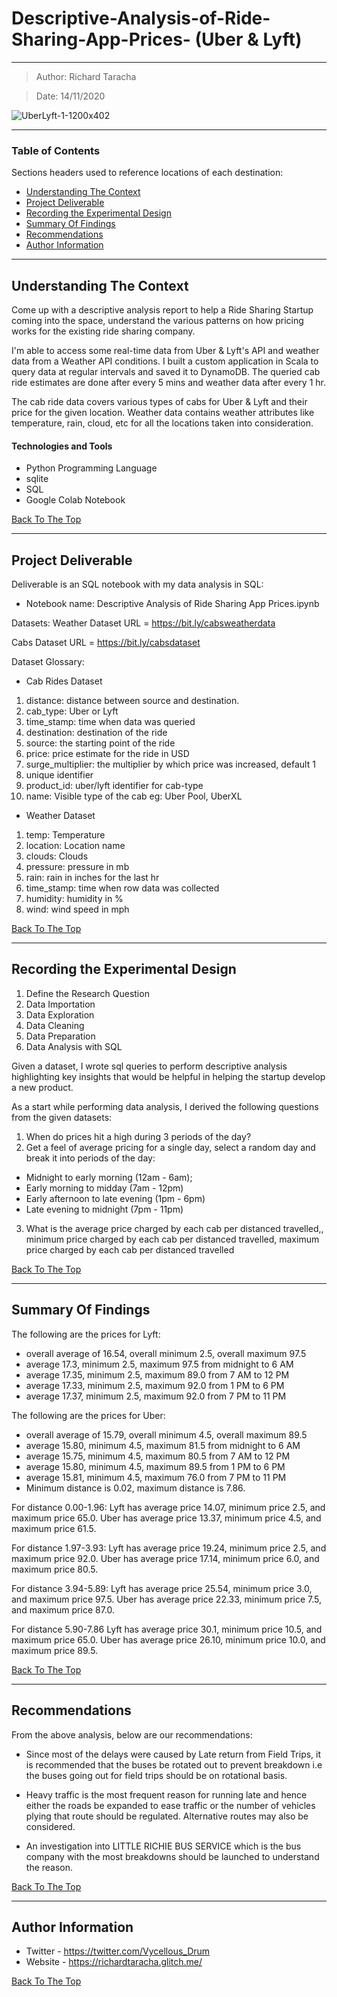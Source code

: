 # Descriptive-Analysis-of-Ride-Sharing-App-Prices- (Uber & Lyft)
---

> Author: Richard Taracha

> Date: 14/11/2020

![UberLyft-1-1200x402](https://user-images.githubusercontent.com/67068918/99152615-e5b86300-26b3-11eb-80ff-a8128f721080.png)

---

### Table of Contents
Sections headers used to reference locations of each destination:

- [Understanding The Context](#understanding-the-context)
- [Project Deliverable](#project-deliverable)
- [Recording the Experimental Design](#recording-the-experimental-design)
- [Summary Of Findings](#summary-of-findings)
- [Recommendations](#recommendations)
- [Author Information](#author-information)

---

## Understanding The Context

Come up with a descriptive analysis report to help a Ride Sharing Startup coming into the space, understand the various patterns on how pricing works for the existing ride sharing company. 

I'm able to access some real-time data from Uber & Lyft's API and weather data from a Weather API conditions. I built a custom application in Scala to query data at regular intervals and saved it to DynamoDB. The queried cab ride estimates are done after every 5 mins and weather data after every 1 hr. 

The cab ride data covers various types of cabs for Uber & Lyft and their price for the given location. Weather data contains weather attributes like temperature, rain, cloud, etc for all the locations taken into consideration.

#### Technologies and Tools

- Python Programming Language
- sqlite
- SQL
- Google Colab Notebook

[Back To The Top](#New-York-City-Bus-Breakdowns---Data-Wrangling-with-Python)

---

## Project Deliverable
Deliverable is an SQL notebook with my data analysis in SQL:

* Notebook name: Descriptive Analysis of Ride Sharing App Prices.ipynb

Datasets:
Weather Dataset URL = https://bit.ly/cabsweatherdata

Cabs Dataset URL = https://bit.ly/cabsdataset

Dataset Glossary:
* Cab Rides Dataset
1. distance: distance between source and destination. 
2. cab_type: Uber or Lyft
3. time_stamp: time when data was queried
4. destination: destination of the ride
5. source: the starting point of the ride
6. price: price estimate for the ride in USD
7. surge_multiplier: the multiplier by which price was increased, default 1
8. unique identifier
9. product_id: uber/lyft identifier for cab-type
10. name: Visible type of the cab eg: Uber Pool, UberXL

* Weather Dataset
1. temp: Temperature 
2. location: Location name
3. clouds: Clouds
4. pressure: pressure in mb
5. rain: rain in inches for the last hr
6. time_stamp: time when row data was collected
7. humidity: humidity in %
8. wind: wind speed in mph

[Back To The Top](#New-York-City-Bus-Breakdowns---Data-Wrangling-with-Python)

---

## Recording the Experimental Design
1. Define the Research Question
2. Data Importation
3. Data Exploration
4. Data Cleaning
5. Data Preparation
6. Data Analysis with SQL

Given a dataset, I wrote sql queries to perform descriptive analysis highlighting key insights that would be helpful in helping the startup develop a new product.  

As a start while performing data analysis, I derived the following questions from the given datasets: 
1. When do prices hit a high during 3 periods of the day?
2. Get a feel of average pricing for a single day, select a random day and break it into periods of the day: 
* Midnight to early morning (12am - 6am); 
* Early morning to midday (7am - 12pm)
* Early afternoon to late evening (1pm - 6pm)
* Late evening to midnight (7pm - 11pm)
3. What is the average price charged by each cab per distanced travelled,, minimum price charged by each cab per distanced travelled, maximum price charged by each cab per distanced travelled


[Back To The Top](#New-York-City-Bus-Breakdowns---Data-Wrangling-with-Python)

---

## Summary Of Findings

The following are the prices for Lyft:

- overall average of 16.54, overall minimum 2.5, overall maximum 97.5
- average 17.3, minimum 2.5, maximum 97.5 from midnight to 6 AM
- average 17.35, minimum 2.5, maximum 89.0 from 7 AM to 12 PM
- average 17.33, minimum 2.5, maximum 92.0 from 1 PM to 6 PM
- average 17.37, minimum 2.5, maximum 92.0 from 7 PM to 11 PM

The following are the prices for Uber:

- overall average of 15.79, overall minimum 4.5, overall maximum 89.5
- average 15.80, minimum 4.5, maximum 81.5 from midnight to 6 AM
- average 15.75, minimum 4.5, maximum 80.5 from 7 AM to 12 PM
- average 15.80, minimum 4.5, maximum 89.5 from 1 PM to 6 PM
- average 15.81, minimum 4.5, maximum 76.0 from 7 PM to 11 PM
- Minimum distance is 0.02, maximum distance is 7.86.

For distance 0.00-1.96: Lyft has average price 14.07, minimum price 2.5, and maximum price 65.0. Uber has average price 13.37, minimum price 4.5, and maximum price 61.5.

For distance 1.97-3.93: Lyft has average price 19.24, minimum price 2.5, and maximum price 92.0. Uber has average price 17.14, minimum price 6.0, and maximum price 80.5.

For distance 3.94-5.89: Lyft has average price 25.54, minimum price 3.0, and maximum price 97.5. Uber has average price 22.33, minimum price 7.5, and maximum price 87.0.

For distance 5.90-7.86 Lyft has average price 30.1, minimum price 10.5, and maximum price 65.0. Uber has average price 26.10, minimum price 10.0, and maximum price 89.5.

[Back To The Top](#New-York-City-Bus-Breakdowns---Data-Wrangling-with-Python)

---

## Recommendations

From the above analysis, below are our recommendations:

* Since most of the delays were caused by Late return from Field Trips, it is recommended that the buses be rotated out to prevent breakdown i.e the buses going out for field trips should be on rotational basis.

* Heavy traffic is the most frequent reason for running late and hence either the roads be expanded to ease traffic or the number of vehicles plying that route should be regulated. Alternative routes may also be considered.

* An investigation into LITTLE RICHIE BUS SERVICE which is the bus company with the most breakdowns should be launched to understand the reason.

[Back To The Top](#New-York-City-Bus-Breakdowns---Data-Wrangling-with-Python)

---

## Author Information

- Twitter - https://twitter.com/Vycellous_Drum
- Website - https://richardtaracha.glitch.me/

[Back To The Top](#New-York-City-Bus-Breakdowns---Data-Wrangling-with-Python)


